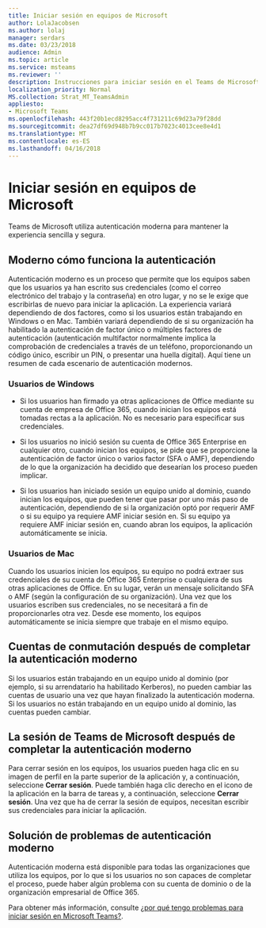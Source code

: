 ```yaml
---
title: Iniciar sesión en equipos de Microsoft
author: LolaJacobsen
ms.author: lolaj
manager: serdars
ms.date: 03/23/2018
audience: Admin
ms.topic: article
ms.service: msteams
ms.reviewer: ''
description: Instrucciones para iniciar sesión en el Teams de Microsoft utilizando autenticación moderna.
localization_priority: Normal
MS.collection: Strat_MT_TeamsAdmin
appliesto:
- Microsoft Teams
ms.openlocfilehash: 443f20b1ecd8295acc4f731211c69d23a79f28dd
ms.sourcegitcommit: dea27df69d948b7b9cc017b7023c4013cee8e4d1
ms.translationtype: MT
ms.contentlocale: es-ES
ms.lasthandoff: 04/16/2018
---
```

<a name="sign-in-to-microsoft-teams"></a>Iniciar sesión en equipos de Microsoft
==========================

Teams de Microsoft utiliza autenticación moderna para mantener la experiencia sencilla y segura.

## <a name="how-modern-authentication-works"></a>Moderno cómo funciona la autenticación

Autenticación moderno es un proceso que permite que los equipos saben que los usuarios ya han escrito sus credenciales (como el correo electrónico del trabajo y la contraseña) en otro lugar, y no se le exige que escribirlas de nuevo para iniciar la aplicación. La experiencia variará dependiendo de dos factores, como si los usuarios están trabajando en Windows o en Mac. También variará dependiendo de si su organización ha habilitado la autenticación de factor único o múltiples factores de autenticación (autenticación multifactor normalmente implica la comprobación de credenciales a través de un teléfono, proporcionando un código único, escribir un PIN, o presentar una huella digital). Aquí tiene un resumen de cada escenario de autenticación modernos.

### <a name="windows-users"></a>Usuarios de Windows 

- Si los usuarios han firmado ya otras aplicaciones de Office mediante su cuenta de empresa de Office 365, cuando inician los equipos está tomadas rectas a la aplicación. No es necesario para especificar sus credenciales.

- Si los usuarios no inició sesión su cuenta de Office 365 Enterprise en cualquier otro, cuando inician los equipos, se pide que se proporcione la autenticación de factor único o varios factor (SFA o AMF), dependiendo de lo que la organización ha decidido que desearían los proceso pueden implicar.

- Si los usuarios han iniciado sesión un equipo unido al dominio, cuando inician los equipos, que pueden tener que pasar por uno más paso de autenticación, dependiendo de si la organización optó por requerir AMF o si su equipo ya requiere AMF iniciar sesión en. Si su equipo ya requiere AMF iniciar sesión en, cuando abran los equipos, la aplicación automáticamente se inicia.

### <a name="mac-users"></a>Usuarios de Mac 

Cuando los usuarios inicien los equipos, su equipo no podrá extraer sus credenciales de su cuenta de Office 365 Enterprise o cualquiera de sus otras aplicaciones de Office. En su lugar, verán un mensaje solicitando SFA o AMF (según la configuración de su organización). Una vez que los usuarios escriben sus credenciales, no se necesitará a fin de proporcionarles otra vez. Desde ese momento, los equipos automáticamente se inicia siempre que trabaje en el mismo equipo.

## <a name="switching-accounts-after-completing-modern-authentication"></a>Cuentas de conmutación después de completar la autenticación moderno

Si los usuarios están trabajando en un equipo unido al dominio (por ejemplo, si su arrendatario ha habilitado Kerberos), no pueden cambiar las cuentas de usuario una vez que hayan finalizado la autenticación moderna. Si los usuarios no están trabajando en un equipo unido al dominio, las cuentas pueden cambiar.

## <a name="signing-out-of-microsoft-teams-after-completing-modern-authentication"></a>La sesión de Teams de Microsoft después de completar la autenticación moderno

Para cerrar sesión en los equipos, los usuarios pueden haga clic en su imagen de perfil en la parte superior de la aplicación y, a continuación, seleccione **Cerrar sesión**. Puede también haga clic derecho en el icono de la aplicación en la barra de tareas y, a continuación, seleccione **Cerrar sesión**. Una vez que ha de cerrar la sesión de equipos, necesitan escribir sus credenciales para iniciar la aplicación.

## <a name="troubleshooting-modern-authentication"></a>Solución de problemas de autenticación moderno

Autenticación moderna está disponible para todas las organizaciones que utiliza los equipos, por lo que si los usuarios no son capaces de completar el proceso, puede haber algún problema con su cuenta de dominio o de la organización empresarial de Office 365. 

Para obtener más información, consulte [¿por qué tengo problemas para iniciar sesión en Microsoft Teams?](https://support.office.com/en-US/article/why-am-i-having-trouble-signing-in-to-microsoft-teams-a02f683b-61a3-4008-9447-ee60c5593b0f).

